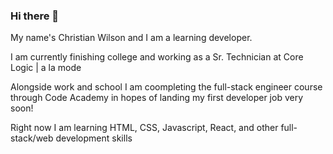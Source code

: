 ### Hi there 👋

My name's Christian Wilson and I am a learning developer.

I am currently finishing college and working as a Sr. Technician at Core Logic | a la mode

Alongside work and school I am coompleting the full-stack engineer course through Code Academy
in hopes of landing my first developer job very soon!

Right now I am learning HTML, CSS, Javascript, React, and other full-stack/web development skills 



